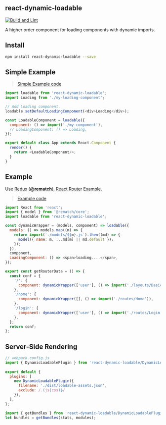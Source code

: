 react-dynamic-loadable
---

[![Build and Lint](https://github.com/jaywcjlove/react-dynamic-loadable/workflows/Build%20and%20Lint/badge.svg)](https://github.com/jaywcjlove/react-dynamic-loadable/actions)

A higher order component for loading components with dynamic imports.

## Install

```bash
npm install react-dynamic-loadable --save
```

## Simple Example

> [Simple Example code](./example/simple)

```js
import loadable from 'react-dynamic-loadable';
import Loading from './my-loading-component';

// Add Loading component.
loadable.setDefaultLoadingComponent(<div>Loading</div>);

const LoadableComponent = loadable({
  component: () => import('./my-component'),
  // LoadingComponent: () => Loading,
});

export default class App extends React.Component {
  render() {
    return <LoadableComponent/>;
  }
}

```

## Example

Use [Redux](https://github.com/reactjs/redux) (**[@rematch](https://github.com/rematch/rematch)**), [React Router](https://github.com/ReactTraining/react-router) [Example](./example/router-redux-rematch).

> [Example code](./example/router-redux-rematch)

```js
import React from 'react';
import { model } from '@rematch/core';
import loadable from 'react-dynamic-loadable';

const dynamicWrapper = (models, component) => loadable({
  models: () => models.map((m) => {
    return import(`./models/${m}.js`).then((md) => {
      model({ name: m, ...md[m] || md.default });
    });
  }),
  component,
  LoadingComponent: () => <span>loading....</span>,
});

export const getRouterData = () => {
  const conf = {
    '/': {
      component: dynamicWrapper(['user'], () => import('./layouts/BasicLayout')),
    },
    '/home': {
      component: dynamicWrapper([], () => import('./routes/Home')),
    },
    '/login': {
      component: dynamicWrapper(['user'], () => import('./routes/Login')),
    },
  };
  return conf;
};
```

## Server-Side Rendering

```js
// webpack.config.js
import { DynamicLoadablePlugin } from 'react-dynamic-loadable/DynamicLoadablePlugin';
 
export default {
  plugins: [
    new DynamicLoadablePlugin({
      filename: './dist/loadable-assets.json',
      exclude: /.(js|css)$/
    }),
  ],
};
```


```js
import { getBundles } from 'react-dynamic-loadable/DynamicLoadablePlugin';
let bundles = getBundles(stats, modules);
```